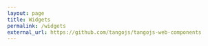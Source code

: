 ```yaml
---
layout: page
title: Widgets
permalink: /widgets
external_url: https://github.com/tangojs/tangojs-web-components
---
```

